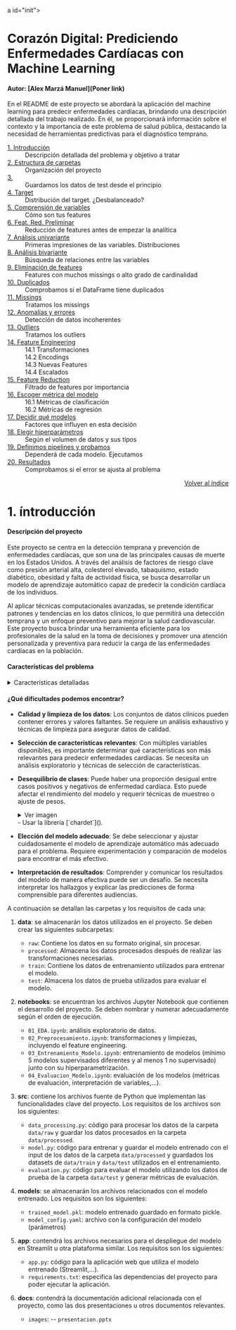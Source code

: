 a id="init"></a>
<h1>Corazón Digital: Prediciendo Enfermedades Cardíacas con Machine Learning</h1>

#### Autor: [Alex Marzá Manuel](Poner link)

En el README de este proyecto se abordará la aplicación del machine learning para predecir enfermedades cardíacas, brindando una descripción detallada del trabajo realizado. En él, se proporcionará información sobre el contexto y la importancia de este problema de salud pública, destacando la necesidad de herramientas predictivas para el diagnóstico temprano.


<dl>
  <dt><a href="#introducción">1. Introducción </a></dt>
      <dd>Descripción detallada del problema y objetivo a tratar</dd>
    
  <dt><a href="#estructura">2. Estructura de carpetas</a></dt>
      <dd>Organización del proyecto</dd>
    
  <dt><a href="#split_train_test">3. </a></dt>
      <dd>Guardamos los datos de test desde el principio</dd>
    
  <dt><a href="#target">4. Target</a></dt>
      <dd>Distribución del target. ¿Desbalanceado?</dd>
    
  <dt><a href="#data_compr">5. Comprensión de variables</a></dt>
      <dd>Cómo son tus features</dd>
    
  <dt><a href="#feat_red_prelim">6. Feat. Red. Preliminar</a></dt>
      <dd>Reducción de features antes de empezar la analítica</dd>

  <dt><a href="#univariant">7. Análisis univariante</a></dt>  
      <dd>Primeras impresiones de las variables. Distribuciones</dd>
    
  <dt><a href="#bivariant">8. Análisis bivariante</a></dt>
      <dd>Búsqueda de relaciones entre las variables</dd>
  
  <dt><a href="#del_features">9. Eliminación de features</a></dt>
      <dd>Features con muchos missings o alto grado de cardinalidad</dd>
    
  <dt><a href="#duplicates">10. Duplicados</a></dt>
      <dd>Comprobamos si el DataFrame tiene duplicados</dd>
    
  <dt><a href="#missings">11. Missings</a></dt>
      <dd>Tratamos los missings</dd>
    
  <dt><a href="#errors">12. Anomalías y errores</a></dt>
      <dd>Detección de datos incoherentes</dd>
    
  <dt><a href="#outliers">13. Outliers</a></dt>
      <dd>Tratamos los outliers</dd>
    
  <dt><a href="#feat_engi">14. Feature Engineering</a></dt>
      <dd>14.1 Transformaciones</dd>
      <dd>14.2 Encodings</dd>
      <dd>14.3 Nuevas Features</dd>
      <dd>14.4 Escalados</dd>
    
  <dt><a href="#feat_reduc">15. Feature Reduction</a></dt>
      <dd>Filtrado de features por importancia</dd>
    
  <dt><a href="#choose_metric">16. Escoger métrica del modelo</a></dt>
      <dd>16.1 Métricas de clasificación</dd>
      <dd>16.2 Métricas de regresión</dd>
    
  <dt><a href="#choose_models">17. Decidir qué modelos</a></dt>
      <dd>Factores que influyen en esta decisión</dd>
    
  <dt><a href="#hyperparmeters">18. Elegir hiperparámetros</a></dt>
      <dd>Según el volumen de datos y sus tipos</dd>
    
  <dt><a href="#pipelines">19. Definimos pipelines y probamos</a></dt>
      <dd>Dependerá de cada modelo. Ejecutamos</dd>
    
  <dt><a href="#results">20. Resultados</a></dt>
      <dd>Comprobamos si el error se ajusta al problema</dd>
    
</dl>


<a id="carga_datos"></a>
<a href="#init"><p style="text-align:right;" href="#init">Volver al índice</p></a> 
# 1. íntroducción

#### Descripción del proyecto
Este proyecto se centra en la detección temprana y prevención de enfermedades cardíacas, que son una de las principales causas de muerte en los Estados Unidos. A través del análisis de factores de riesgo clave como presión arterial alta, colesterol elevado, tabaquismo, estado diabético, obesidad y falta de actividad física, se busca desarrollar un modelo de aprendizaje automático capaz de predecir la condición cardíaca de los individuos. 

Al aplicar técnicas computacionales avanzadas, se pretende identificar patrones y tendencias en los datos clínicos, lo que permitirá una detección temprana y un enfoque preventivo para mejorar la salud cardiovascular. Este proyecto busca brindar una herramienta eficiente para los profesionales de la salud en la toma de decisiones y promover una atención personalizada y preventiva para reducir la carga de las enfermedades cardíacas en la población.



#### Características del problema

<details>
<summary>Características detalladas</summary>
<p>
    
A continuación, se muestra una breve descripción con el significado de cada variable para una mejor comprensión acerca del problema a tratar.
 
**HeartDisease**: Encuestados que alguna vez informaron haber tenido una enfermedad cardíaca coronaria (CHD) o un infarto de miocardio (IM).

**IMC**: Índice de Masa Corporal (IMC).

**Smoking**: ¿Ha fumado al menos 100 cigarrillos en toda su vida? (La respuesta Sí o No).

**AlcoholDrinking**: Bebedores frecuentes (hombres adultos que toman más de 14 tragos p/semana y mujeres adultas que toman más de 7 tragos p/semana)

**Stroke**: (Alguna vez le dijeron) (usted tuvo) un accidente cerebrovascular?

**PhysicalHealth**: Su salud física, incluye enfermedades y lesiones físicas, ¿cuántos días durante los últimos 30 días su salud física no fue buena?

**MentalHealth**: Pensando en su salud mental, ¿durante cuántos días durante los últimos 30 días su salud mental no fue buena? (0-30 días).

**DiffWalking**: ¿Tiene serias dificultades para caminar o subir escaleras?

**Sex**: ¿Hombre o Mujer?

**AgeCategory**: Categoría de edad de catorce niveles.

**Race**: Valor de raza/etnicidad imputado.

**Diabetic**: (Alguna vez le dijeron) (usted tenía) diabetes?

**PhysicalActivity**: Adultos que informaron haber realizado actividad física o ejercicio durante los últimos 30 días además de su trabajo habitual.

**GenHealth**: ¿Diría usted que, en general, su salud es...?

**SleepTime**: en promedio, ¿cuántas horas duermes en un período de 24 horas?

**Asthma**: (Alguna vez le dijeron) (usted tenía) asma?

**KidneyDisease**: sin incluir cálculos renales, infección de la vejiga o incontinencia, ¿alguna vez le dijeron que tenía una enfermedad renal?

**SkinCancer**: (Alguna vez le dijeron) (usted tenía) cáncer de piel?
    
</p>
</details>

#### ¿Qué dificultades podemos encontrar?


- **Calidad y limpieza de los datos**: Los conjuntos de datos clínicos pueden contener errores y valores faltantes. Se requiere un análisis exhaustivo y técnicas de limpieza para asegurar datos de calidad.

- **Selección de características relevantes**: Con múltiples variables disponibles, es importante determinar qué características son más relevantes para predecir enfermedades cardíacas. Se necesita un análisis exploratorio y técnicas de selección de características.

- **Desequilibrio de clases**: Puede haber una proporción desigual entre casos positivos y negativos de enfermedad cardíaca. Esto puede afectar el rendimiento del modelo y requerir técnicas de muestreo o ajuste de pesos.
    <details>
    <summary>Ver imagen</summary>
    <img src="./img/encoding.png" alt="drawing" width="400"/>
    </details>
    - Usar la librería [`chardet`]().

- **Elección del modelo adecuado**: Se debe seleccionar y ajustar cuidadosamente el modelo de aprendizaje automático más adecuado para el problema. Requiere experimentación y comparación de modelos para encontrar el más efectivo.

- **Interpretación de resultados**: Comprender y comunicar los resultados del modelo de manera efectiva puede ser un desafío. Se necesita interpretar los hallazgos y explicar las predicciones de forma comprensible para diferentes audiencias.













A continuación se detallan las carpetas y los requisitos de cada una:

1. **data**: se almacenarán los datos utilizados en el proyecto. Se deben crear las siguientes subcarpetas:
   - `raw`: Contiene los datos en su formato original, sin procesar.
   - `processed`: Almacena los datos procesados después de realizar las transformaciones necesarias.
   - `train`: Contiene los datos de entrenamiento utilizados para entrenar el modelo.
   - `test`: Almacena los datos de prueba utilizados para evaluar el modelo.

2. **notebooks**: se encuentran los archivos Jupyter Notebook que contienen el desarrollo del proyecto. Se deben nombrar y numerar adecuadamente según el orden de ejecución.
   - `01_EDA.ipynb`: análisis exploratorio de datos.
   - `02_Preprocesamiento.ipynb`: transformaciones y limpiezas, incluyendo el feature engineering.
   - `03_Entrenamiento_Modelo.ipynb`: entrenamiento de modelos (mínimo 5 modelos supervisados diferentes y al menos 1 no supervisado) junto con su hiperparametrización.
   - `04_Evaluacion_Modelo.ipynb`: evaluación de los modelos (métricas de evaluación, interpretación de variables,...).
3. **src**: contiene los archivos fuente de Python que implementan las funcionalidades clave del proyecto. Los requisitos de los archivos son los siguientes:
   - `data_processing.py`: código para procesar los datos de la carpeta `data/raw` y guardar los datos procesados en la carpeta `data/processed`.
   - `model.py`: código para entrenar y guardar el modelo entrenado con el input de los datos de la carpeta `data/processed` y guardados los datasets de `data/train` y `data/test` utilizados en el entrenamiento.
   - `evaluation.py`: código para evaluar el modelo utilizando los datos de prueba de la carpeta `data/test` y generar métricas de evaluación.

4. **models**: se almacenarán los archivos relacionados con el modelo entrenado. Los requisitos son los siguientes:
   - `trained_model.pkl`: modelo entrenado guardado en formato pickle.
   - `model_config.yaml`: archivo con la configuración del modelo (parámetros)

5. **app**: contendrá los archivos necesarios para el despliegue del modelo en Streamlit u otra plataforma similar. Los requisitos son los siguientes:

   - `app.py`: código para la aplicación web que utiliza el modelo entrenado (Streamlit,...).
   - `requirements.txt`: especifica las dependencias del proyecto para poder ejecutar la aplicación.

5. **docs**: contendrá la documentación adicional relacionada con el proyecto, como las dos presentaciones u otros documentos relevantes.
    - `images`: 
    -- `presentacion.pptx`